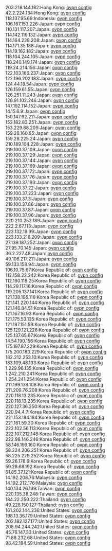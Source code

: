 203.218.144.182:Hong Kong: [ovpn config](vpn/203_218_144_182.ovpn)  
42.2.224.134:Hong Kong: [ovpn config](vpn/42_2_224_134.ovpn)  
118.137.95.69:Indonesia: [ovpn config](vpn/118_137_95_69.ovpn)  
106.167.153.226:Japan: [ovpn config](vpn/106_167_153_226.ovpn)  
110.131.117.207:Japan: [ovpn config](vpn/110_131_117_207.ovpn)  
114.142.119.132:Japan: [ovpn config](vpn/114_142_119_132.ovpn)  
114.164.238.208:Japan: [ovpn config](vpn/114_164_238_208.ovpn)  
114.171.35.188:Japan: [ovpn config](vpn/114_171_35_188.ovpn)  
114.19.162.182:Japan: [ovpn config](vpn/114_19_162_182.ovpn)  
118.104.244.105:Japan: [ovpn config](vpn/118_104_244_105.ovpn)  
118.240.149.174:Japan: [ovpn config](vpn/118_240_149_174.ovpn)  
119.24.214.156:Japan: [ovpn config](vpn/119_24_214_156.ovpn)  
122.103.166.237:Japan: [ovpn config](vpn/122_103_166_237.ovpn)  
122.196.202.183:Japan: [ovpn config](vpn/122_196_202_183.ovpn)  
124.44.18.54:Japan: [ovpn config](vpn/124_44_18_54.ovpn)  
126.159.61.55:Japan: [ovpn config](vpn/126_159_61_55.ovpn)  
126.251.11.243:Japan: [ovpn config](vpn/126_251_11_243.ovpn)  
126.91.102.246:Japan: [ovpn config](vpn/126_91_102_246.ovpn)  
147.192.114.152:Japan: [ovpn config](vpn/147_192_114_152.ovpn)  
14.15.6.9:Japan: [ovpn config](vpn/14_15_6_9.ovpn)  
150.147.92.211:Japan: [ovpn config](vpn/150_147_92_211.ovpn)  
153.182.83.251:Japan: [ovpn config](vpn/153_182_83_251.ovpn)  
153.229.88.209:Japan: [ovpn config](vpn/153_229_88_209.ovpn)  
159.28.160.65:Japan: [ovpn config](vpn/159_28_160_65.ovpn)  
159.28.225.24:Japan: [ovpn config](vpn/159_28_225_24.ovpn)  
210.189.104.228:Japan: [ovpn config](vpn/210_189_104_228.ovpn)  
219.100.37.109:Japan: [ovpn config](vpn/219_100_37_109.ovpn)  
219.100.37.129:Japan: [ovpn config](vpn/219_100_37_129.ovpn)  
219.100.37.144:Japan: [ovpn config](vpn/219_100_37_144.ovpn)  
219.100.37.169:Japan: [ovpn config](vpn/219_100_37_169.ovpn)  
219.100.37.172:Japan: [ovpn config](vpn/219_100_37_172.ovpn)  
219.100.37.176:Japan: [ovpn config](vpn/219_100_37_176.ovpn)  
219.100.37.193:Japan: [ovpn config](vpn/219_100_37_193.ovpn)  
219.100.37.22:Japan: [ovpn config](vpn/219_100_37_22.ovpn)  
219.100.37.223:Japan: [ovpn config](vpn/219_100_37_223.ovpn)  
219.100.37.3:Japan: [ovpn config](vpn/219_100_37_3.ovpn)  
219.100.37.86:Japan: [ovpn config](vpn/219_100_37_86.ovpn)  
219.100.37.87:Japan: [ovpn config](vpn/219_100_37_87.ovpn)  
219.100.37.96:Japan: [ovpn config](vpn/219_100_37_96.ovpn)  
220.210.252.189:Japan: [ovpn config](vpn/220_210_252_189.ovpn)  
222.2.67.113:Japan: [ovpn config](vpn/222_2_67_113.ovpn)  
223.132.19.99:Japan: [ovpn config](vpn/223_132_19_99.ovpn)  
223.133.216.209:Japan: [ovpn config](vpn/223_133_216_209.ovpn)  
27.139.187.252:Japan: [ovpn config](vpn/27_139_187_252.ovpn)  
27.95.70.145:Japan: [ovpn config](vpn/27_95_70_145.ovpn)  
36.2.227.48:Japan: [ovpn config](vpn/36_2_227_48.ovpn)  
49.106.217.211:Japan: [ovpn config](vpn/49_106_217_211.ovpn)  
59.133.158.94:Japan: [ovpn config](vpn/59_133_158_94.ovpn)  
106.10.75.67:Korea Republic of: [ovpn config](vpn/106_10_75_67.ovpn)  
112.158.22.242:Korea Republic of: [ovpn config](vpn/112_158_22_242.ovpn)  
112.160.118.25:Korea Republic of: [ovpn config](vpn/112_160_118_25.ovpn)  
114.29.117.16:Korea Republic of: [ovpn config](vpn/114_29_117_16.ovpn)  
119.205.137.141:Korea Republic of: [ovpn config](vpn/119_205_137_141.ovpn)  
121.138.196.116:Korea Republic of: [ovpn config](vpn/121_138_196_116.ovpn)  
121.141.220.144:Korea Republic of: [ovpn config](vpn/121_141_220_144.ovpn)  
121.146.84.51:Korea Republic of: [ovpn config](vpn/121_146_84_51.ovpn)  
121.167.16.93:Korea Republic of: [ovpn config](vpn/121_167_16_93.ovpn)  
121.175.53.135:Korea Republic of: [ovpn config](vpn/121_175_53_135.ovpn)  
121.187.151.59:Korea Republic of: [ovpn config](vpn/121_187_151_59.ovpn)  
125.129.121.226:Korea Republic of: [ovpn config](vpn/125_129_121_226.ovpn)  
125.137.65.67:Korea Republic of: [ovpn config](vpn/125_137_65_67.ovpn)  
14.54.190.156:Korea Republic of: [ovpn config](vpn/14_54_190_156.ovpn)  
175.197.87.229:Korea Republic of: [ovpn config](vpn/175_197_87_229.ovpn)  
175.200.180.229:Korea Republic of: [ovpn config](vpn/175_200_180_229.ovpn)  
182.212.253.10:Korea Republic of: [ovpn config](vpn/182_212_253_10.ovpn)  
183.109.48.133:Korea Republic of: [ovpn config](vpn/183_109_48_133.ovpn)  
1.229.96.135:Korea Republic of: [ovpn config](vpn/1_229_96_135.ovpn)  
1.242.210.241:Korea Republic of: [ovpn config](vpn/1_242_210_241.ovpn)  
1.254.241.254:Korea Republic of: [ovpn config](vpn/1_254_241_254.ovpn)  
211.199.138.108:Korea Republic of: [ovpn config](vpn/211_199_138_108.ovpn)  
211.209.76.208:Korea Republic of: [ovpn config](vpn/211_209_76_208.ovpn)  
220.118.13.235:Korea Republic of: [ovpn config](vpn/220_118_13_235.ovpn)  
220.118.13.235:Korea Republic of: [ovpn config](vpn/220_118_13_235.ovpn)  
220.127.36.250:Korea Republic of: [ovpn config](vpn/220_127_36_250.ovpn)  
220.94.4.7:Korea Republic of: [ovpn config](vpn/220_94_4_7.ovpn)  
221.153.184.184:Korea Republic of: [ovpn config](vpn/221_153_184_184.ovpn)  
221.161.59.30:Korea Republic of: [ovpn config](vpn/221_161_59_30.ovpn)  
222.102.56.113:Korea Republic of: [ovpn config](vpn/222_102_56_113.ovpn)  
222.107.212.148:Korea Republic of: [ovpn config](vpn/222_107_212_148.ovpn)  
222.98.146.246:Korea Republic of: [ovpn config](vpn/222_98_146_246.ovpn)  
58.146.199.160:Korea Republic of: [ovpn config](vpn/58_146_199_160.ovpn)  
58.224.206.251:Korea Republic of: [ovpn config](vpn/58_224_206_251.ovpn)  
58.225.229.252:Korea Republic of: [ovpn config](vpn/58_225_229_252.ovpn)  
59.26.178.6:Korea Republic of: [ovpn config](vpn/59_26_178_6.ovpn)  
59.28.68.192:Korea Republic of: [ovpn config](vpn/59_28_68_192.ovpn)  
61.85.37.121:Korea Republic of: [ovpn config](vpn/61_85_37_121.ovpn)  
14.192.208.76:Malaysia: [ovpn config](vpn/14_192_208_76.ovpn)  
14.192.212.176:Malaysia: [ovpn config](vpn/14_192_212_176.ovpn)  
140.134.26.139:Taiwan: [ovpn config](vpn/140_134_26_139.ovpn)  
220.135.38.248:Taiwan: [ovpn config](vpn/220_135_38_248.ovpn)  
184.22.250.222:Thailand: [ovpn config](vpn/184_22_250_222.ovpn)  
49.228.150.127:Thailand: [ovpn config](vpn/49_228_150_127.ovpn)  
161.202.144.236:United States: [ovpn config](vpn/161_202_144_236.ovpn)  
198.13.36.179:United States: [ovpn config](vpn/198_13_36_179.ovpn)  
202.182.127.177:United States: [ovpn config](vpn/202_182_127_177.ovpn)  
208.94.244.242:United States: [ovpn config](vpn/208_94_244_242.ovpn)  
45.76.147.33:United States: [ovpn config](vpn/45_76_147_33.ovpn)  
71.88.232.68:United States: [ovpn config](vpn/71_88_232_68.ovpn)  
98.42.194.59:United States: [ovpn config](vpn/98_42_194_59.ovpn)  
